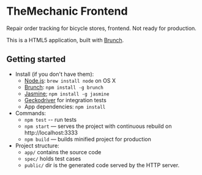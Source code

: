# TheMechanic Frontend

Repair order tracking for bicycle stores, frontend. Not ready for production.

This is a HTML5 application, built with [Brunch](http://brunch.io).

## Getting started
* Install (if you don't have them):
    * [Node.js](http://nodejs.org): `brew install node` on OS X
    * [Brunch](http://brunch.io): `npm install -g brunch`
    * [Jasmine](https://jasmine.github.io/); `npm install -g jasmine`
    * [Geckodriver](https://github.com/mozilla/geckodriver/releases) for integration tests
    * App dependencies: `npm install`
* Commands:
    * `npm test` -- run tests
    * `npm start` — serves the project with continuous rebuild on http://localhost:3333
    * `npm build` — builds minified project for production
* Project structure:
    * `app/` contains the source code
    * `spec/` holds test cases
    * `public/` dir is the generated code served by the HTTP server. 
    

